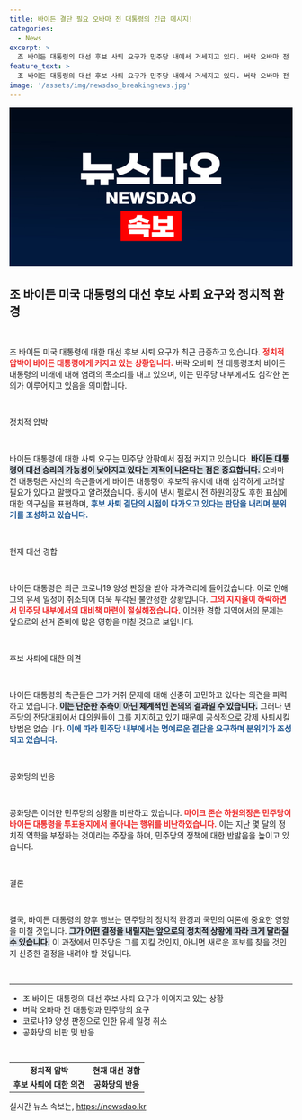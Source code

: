 ```yaml
---
title: 바이든 결단 필요 오바마 전 대통령의 긴급 메시지!
categories:
  - News
excerpt: >
  조 바이든 대통령의 대선 후보 사퇴 요구가 민주당 내에서 거세지고 있다. 버락 오바마 전 대통령까지 그 의견에 동참하며, 바이든의 거취에 대한 우려가 커지고 있다. 코로나19 양성 판정으로 장애물도 더해진 상황, 과연 그는 어떤 결단을 내릴 것인가?
feature_text: >
  조 바이든 대통령의 대선 후보 사퇴 요구가 민주당 내에서 거세지고 있다. 버락 오바마 전 대통령까지 그 의견에 동참하며, 바이든의 거취에 대한 우려가 커지고 있다. 코로나19 양성 판정으로 장애물도 더해진 상황, 과연 그는 어떤 결단을 내릴 것인가?
image: '/assets/img/newsdao_breakingnews.jpg'
---
```


<p><img src="/assets/img/newsdao_breakingnews.jpg" alt="ranknews 속보" /></p>

<h2 data-ke-size="size26">조 바이든 미국 대통령의 대선 후보 사퇴 요구와 정치적 환경</h2>

<p data-ke-size="size16">&nbsp;</p>

<p>조 바이든 미국 대통령에 대한 대선 후보 사퇴 요구가 최근 급증하고 있습니다. <b><span style="color: #ee2323;">정치적 압박이 바이든 대통령에게 커지고 있는 상황입니다.</span></b> 버락 오바마 전 대통령조차 바이든 대통령의 미래에 대해 염려의 목소리를 내고 있으며, 이는 민주당 내부에서도 심각한 논의가 이루어지고 있음을 의미합니다.</p>

<p data-ke-size="size16">&nbsp;</p>

<p>정치적 압박</p>

<p data-ke-size="size16">&nbsp;</p>

<p>바이든 대통령에 대한 사퇴 요구는 민주당 안팎에서 점점 커지고 있습니다. <b><span style="background-color: #21538527;">바이든 대통령이 대선 승리의 가능성이 낮아지고 있다는 지적이 나온다는 점은 중요합니다.</span></b> 오바마 전 대통령은  자신의 측근들에게 바이든 대통령이 후보직 유지에 대해 심각하게 고려할 필요가 있다고 말했다고 알려졌습니다. 동시에 낸시 펠로시 전 하원의장도 후한 표심에 대한 의구심을 표현하며, <b><span style="color: #1a5490;">후보 사퇴 결단의 시점이 다가오고 있다는 판단을 내리며 분위기를 조성하고 있습니다.</span></b></p>

<p data-ke-size="size16">&nbsp;</p>

<p>현재 대선 경합</p>

<p data-ke-size="size16">&nbsp;</p>

<p>바이든 대통령은 최근 코로나19 양성 판정을 받아 자가격리에 들어갔습니다. 이로 인해 그의 유세 일정이 취소되어 더욱 부각된 불안정한 상황입니다. <b><span style="color: #ee2323;">그의 지지율이 하락하면서 민주당 내부에서의 대비책 마련이 절실해졌습니다.</span></b> 이러한 경합 지역에서의 문제는 앞으로의 선거 준비에 많은 영향을 미칠 것으로 보입니다.</p>

<p data-ke-size="size16">&nbsp;</p>

<p>후보 사퇴에 대한 의견</p>

<p data-ke-size="size16">&nbsp;</p>

<p>바이든 대통령의 측근들은 그가 거취 문제에 대해 신중히 고민하고 있다는 의견을 피력하고 있습니다. <b><span style="background-color: #21538527;">이는 단순한 추측이 아닌 체계적인 논의의 결과일 수 있습니다.</span></b> 그러나 민주당의 전당대회에서 대의원들이 그를 지지하고 있기 때문에 공식적으로 강제 사퇴시킬 방법은 없습니다. <b><span style="color: #1a5490;">이에 따라 민주당 내부에서는 명예로운 결단을 요구하며 분위기가 조성되고 있습니다.</span></b></p>

<p data-ke-size="size16">&nbsp;</p>

<p>공화당의 반응</p>

<p data-ke-size="size16">&nbsp;</p>

<p>공화당은 이러한 민주당의 상황을 비판하고 있습니다. <b><span style="color: #ee2323;">마이크 존슨 하원의장은 민주당이 바이든 대통령을 투표용지에서 몰아내는 행위를 비난하였습니다.</span></b> 이는 지난 몇 달의 정치적 역학을 부정하는 것이라는 주장을 하며, 민주당의 정책에 대한 반발음을 높이고 있습니다.</p>

<p data-ke-size="size16">&nbsp;</p>

<p>결론</p>

<p data-ke-size="size16">&nbsp;</p>

<p>결국, 바이든 대통령의 향후 행보는 민주당의 정치적 환경과 국민의 여론에 중요한 영향을 미칠 것입니다. <b><span style="background-color: #21538527;">그가 어떤 결정을 내릴지는 앞으로의 정치적 상황에 따라 크게 달라질 수 있습니다.</span></b> 이 과정에서 민주당은 그를 지킬 것인지, 아니면 새로운 후보를 찾을 것인지 신중한 결정을 내려야 할 것입니다. </p>

<p data-ke-size="size16">&nbsp;</p>

<hr />

<ul>
    <li>조 바이든 대통령의 대선 후보 사퇴 요구가 이어지고 있는 상황</li>
    <li>버락 오바마 전 대통령과 민주당의 요구</li>
    <li>코로나19 양성 판정으로 인한 유세 일정 취소</li>
    <li>공화당의 비판 및 반응</li>
</ul>

<p data-ke-size="size16">&nbsp;</p>

<table style="width: 100%;">
    <tr>
        <td style="text-align: center; height: 17px;"><b>정치적 압박</b></td>
        <td style="text-align: center; height: 17px;"><b>현재 대선 경합</b></td>
    </tr>
    <tr>
        <td style="text-align: center; height: 17px;"><b>후보 사퇴에 대한 의견</b></td>
        <td style="text-align: center; height: 17px;"><b>공화당의 반응</b></td>
    </tr>
</table>
실시간 뉴스 속보는, <a href="https://newsdao.kr" rel="dofollow">https://newsdao.kr</a>


